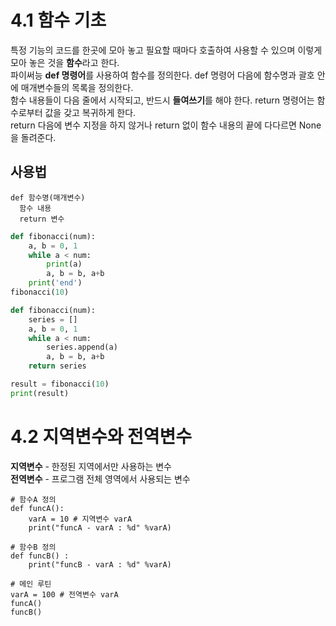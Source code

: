 # 4.1 함수 기초
특정 기능의 코드를 한곳에 모아 놓고 필요할 때마다 호출하여 사용할 수 있으며 이렇게 모아 놓은 것을 **함수**라고 한다.       
파이써능 **def 명령어**를 사용하여 함수를 정의한다. def 명령어 다음에 함수명과 괄호 안에 매개변수들의 목록을 정의한다.         
함수 내용들이 다음 줄에서 시작되고, 반드시 **들여쓰기**를 해야 한다. return 명령어는 함수로부터 값을 갖고 복귀하게 한다.    
return 다음에 변수 지정을 하지 않거나 return 없이 함수 내용의 끝에 다다르면 None을 돌려준다.      

## 사용법
~~~
def 함수명(매개변수)
  함수 내용
  return 변수
~~~

```py
def fibonacci(num):
    a, b = 0, 1
    while a < num:
        print(a)
        a, b = b, a+b
    print('end')
fibonacci(10)
```

```py
def fibonacci(num):
    series = []
    a, b = 0, 1
    while a < num:
        series.append(a)
        a, b = b, a+b
    return series

result = fibonacci(10)
print(result)
```

# 4.2 지역변수와 전역변수
**지역변수** - 한정된 지역에서만 사용하는 변수          
**전역변수** - 프로그램 전체 영역에서 사용되는 변수        

~~~
# 함수A 정의
def funcA():
    varA = 10 # 지역변수 varA
    print("funcA - varA : %d" %varA)
    
# 함수B 정의
def funcB() :
    print("funcB - varA : %d" %varA)

# 메인 루틴
varA = 100 # 전역변수 varA
funcA()
funcB()
~~~
